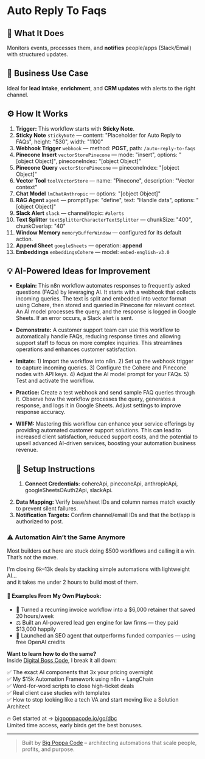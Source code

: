 # Auto Reply To Faqs
  ## 🚀 What It Does
  Monitors events, processes them, and **notifies** people/apps (Slack/Email) with structured updates.
  
  ## 💼 Business Use Case
  Ideal for **lead intake**, **enrichment**, and **CRM updates** with alerts to the right channel.
  
  ## ⚙️ How It Works
  1. **Trigger:** This workflow starts with **Sticky Note**.
  2. **Sticky Note** `stickyNote` — content: "Placeholder for Auto Reply to FAQs", height: "530", width: "1100"
3. **Webhook Trigger** `webhook` — method: **POST**, path: `/auto-reply-to-faqs`
4. **Pinecone Insert** `vectorStorePinecone` — mode: "insert", options: "[object Object]", pineconeIndex: "[object Object]"
5. **Pinecone Query** `vectorStorePinecone` — pineconeIndex: "[object Object]"
6. **Vector Tool** `toolVectorStore` — name: "Pinecone", description: "Vector context"
7. **Chat Model** `lmChatAnthropic` — options: "[object Object]"
8. **RAG Agent** `agent` — promptType: "define", text: "Handle data", options: "[object Object]"
9. **Slack Alert** `slack` — channel/topic: `#alerts`
10. **Text Splitter** `textSplitterCharacterTextSplitter` — chunkSize: "400", chunkOverlap: "40"
11. **Window Memory** `memoryBufferWindow` — configured for its default action.
12. **Append Sheet** `googleSheets` — operation: **append**
13. **Embeddings** `embeddingsCohere` — model: `embed-english-v3.0`
  
  ## 💡 AI-Powered Ideas for Improvement
  - **Explain:** This n8n workflow automates responses to frequently asked questions (FAQs) by leveraging AI. It starts with a webhook that collects incoming queries. The text is split and embedded into vector format using Cohere, then stored and queried in Pinecone for relevant context. An AI model processes the query, and the response is logged in Google Sheets. If an error occurs, a Slack alert is sent.

- **Demonstrate:** A customer support team can use this workflow to automatically handle FAQs, reducing response times and allowing support staff to focus on more complex inquiries. This streamlines operations and enhances customer satisfaction.

- **Imitate:** 1) Import the workflow into n8n. 2) Set up the webhook trigger to capture incoming queries. 3) Configure the Cohere and Pinecone nodes with API keys. 4) Adjust the AI model prompt for your FAQs. 5) Test and activate the workflow.

- **Practice:** Create a test webhook and send sample FAQ queries through it. Observe how the workflow processes the query, generates a response, and logs it in Google Sheets. Adjust settings to improve response accuracy.

- **WIIFM:** Mastering this workflow can enhance your service offerings by providing automated customer support solutions. This can lead to increased client satisfaction, reduced support costs, and the potential to upsell advanced AI-driven services, boosting your automation business revenue.
  
  ## 🔧 Setup Instructions
  1. **Connect Credentials:** cohereApi, pineconeApi, anthropicApi, googleSheetsOAuth2Api, slackApi.
2. **Data Mapping:** Verify base/sheet IDs and column names match exactly to prevent silent failures.
3. **Notification Targets:** Confirm channel/email IDs and that the bot/app is authorized to post.
  
### ⚠️ Automation Ain’t the Same Anymore

Most builders out here are stuck doing $500 workflows and calling it a win.  
That’s not the move.  

I'm closing $6k–$13k deals by stacking simple automations with lightweight AI...  
and it takes me under 2 hours to build most of them.

#### 🧠 Examples From My Own Playbook:
- 🔁 Turned a recurring invoice workflow into a $6,000 retainer that saved 20 hours/week  
- ⚖️ Built an AI-powered lead gen engine for law firms — they paid $13,000 happily  
- 🚀 Launched an SEO agent that outperforms funded companies — using free OpenAI credits  

**Want to learn how to do the same?**  
Inside [Digital Boss Code](https://bigpoppacode.io/go/dbc), I break it all down:

✅ The exact AI components that 3x your pricing overnight  
✅ My $15k Automation Framework using n8n + LangChain  
✅ Word-for-word scripts to close high-ticket deals  
✅ Real client case studies with templates  
✅ How to stop looking like a tech VA and start moving like a Solution Architect  

🔥 Get started at → [bigpoppacode.io/go/dbc](https://bigpoppacode.io/go/dbc)  
Limited time access, early birds get the best bonuses.

---
> Built by [Big Poppa Code](https://bigpoppacode.io) – architecting automations that scale people, profits, and purpose.
  